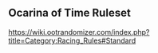 ## Ocarina of Time Ruleset

https://wiki.ootrandomizer.com/index.php?title=Category:Racing_Rules#Standard